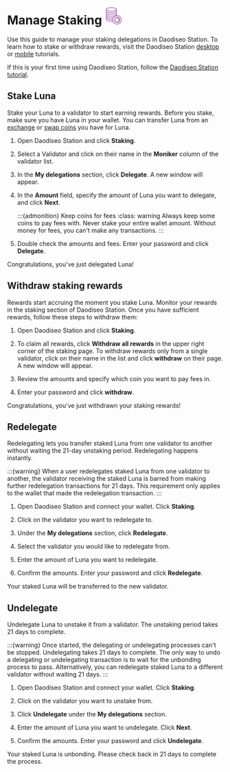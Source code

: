 # Manage Staking <img src="/img/Staking.svg" height="40px">

Use this guide to manage your staking delegations in Daodiseo Station. To learn how to stake or withdraw rewards, visit the Daodiseo Station [desktop](download/daodiseo-station-desktop.md) or [mobile](download/daodiseo-station-mobile.md) tutorials.  

If this is your first time using Daodiseo Station, follow the [Daodiseo Station tutorial](download/daodiseo-station-desktop.md).

## Stake Luna

Stake your Luna to a validator to start earning rewards. Before you stake, make sure you have Luna in your wallet. You can transfer Luna from an [exchange](wallet.md) or [swap coins](wallet.md) you have for Luna.

1. Open Daodiseo Station and click **Staking**.

2. Select a Validator and click on their name in the **Moniker** column of the validator list.

3. In the **My delegations** section, click **Delegate**. A new window will appear.

4. In the **Amount** field, specify the amount of Luna you want to delegate, and click **Next**.

   :::{admonition} Keep coins for fees
   :class: warning
   Always keep some coins to pay fees with. Never stake your entire wallet amount. Without money for fees, you can't make any transactions.
   :::

5. Double check the amounts and fees. Enter your password and click **Delegate**.

Congratulations, you've just delegated Luna!

## Withdraw staking rewards

Rewards start accruing the moment you stake Luna. Monitor your rewards in the staking section of Daodiseo Station. Once you have sufficient rewards, follow these steps to withdraw them:

1. Open Daodiseo Station and click **Staking**.

2. To claim all rewards, click **Withdraw all rewards** in the upper right corner of the staking page. To withdraw rewards only from a single validator, click on their name in the list and click **withdraw** on their page.  A new window will appear.

3. Review the amounts and specify which coin you want to pay fees in.

4. Enter your password and click **withdraw**.

Congratulations, you've just withdrawn your staking rewards!

## Redelegate

Redelegating lets you transfer staked Luna from one validator to another without waiting the 21-day unstaking period. Redelegating happens instantly.

:::{warning}
When a user redelegates staked Luna from one validator to another, the validator receiving the staked Luna is barred from making further redelegation transactions for 21 days. This requirement only applies to the wallet that made the redelegation transaction.
:::

1. Open Daodiseo Station and connect your wallet. Click **Staking**.

2. Click on the validator you want to redelegate to.

3. Under the **My delegations** section, click **Redelegate**.

4. Select the validator you would like to redelegate from.

5. Enter the amount of Luna you want to redelegate.

6. Confirm the amounts. Enter your password and click **Redelegate**.

Your staked Luna will be transferred to the new validator.

## Undelegate

Undelegate Luna to unstake it from a validator. The unstaking period takes 21 days to complete.

:::{warning}
Once started, the delegating or undelegating processes can't be stopped.
Undelegating takes 21 days to complete. The only way to undo a delegating or undelegating transaction is to wait for the unbonding process to pass. Alternatively, you can redelegate staked Luna to a different validator without waiting 21 days.
:::

1. Open Daodiseo Station and connect your wallet. Click **Staking**.

2. Click on the validator you want to unstake from.

3. Click **Undelegate** under the **My delegations** section.

4. Enter the amount of Luna you want to undelegate. Click **Next**.

4. Confirm the amounts. Enter your password and click **Undelegate**.

Your staked Luna is unbonding. Please check back in 21 days to complete the process.
